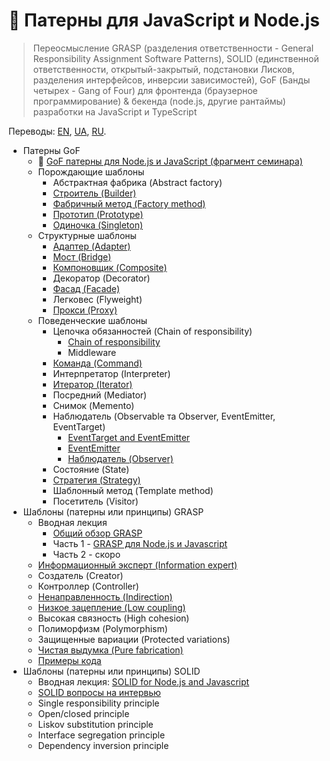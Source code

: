 # 🧩 Патерны для JavaScript и Node.js

> Переосмысление GRASP (разделения ответственности - General Responsibility Assignment Software Patterns), SOLID (единственной ответственности, открытый-закрытый, подстановки Лисков, разделения интерфейсов, инверсии зависимостей), GoF (Банды четырех - Gang of Four) для фронтенда (браузерное программирование) & бекенда (node.js, другие рантаймы) разработки на JavaScript и TypeScript

Переводы:
[EN](https://github.com/tshemsedinov/Patterns-JavaScript/tree/en),
[UA](https://github.com/tshemsedinov/Patterns-JavaScript/tree/ua),
[RU](https://github.com/tshemsedinov/Patterns-JavaScript/tree/ru).

- Патерны GoF
  - 🧩 [GoF патерны для Node.js и JavaScript (фрагмент семинара)](https://youtu.be/7TjzsZCQQqg)
  - Порождающие шаблоны
    - Абстрактная фабрика (Abstract factory)
    - [Строитель (Builder)](https://github.com/HowProgrammingWorks/Builder)
    - [Фабричный метод (Factory method)](https://github.com/HowProgrammingWorks/Factory)
    - [Прототип (Prototype)](https://github.com/HowProgrammingWorks/Prototype)
    - [Одиночка (Singleton)](https://github.com/HowProgrammingWorks/Singleton)
  - Структурные шаблоны
    - [Адаптер (Adapter)](https://github.com/HowProgrammingWorks/Adapter)
    - [Мост (Bridge)](https://github.com/HowProgrammingWorks/Bridge)
    - [Компоновщик (Composite)](https://github.com/HowProgrammingWorks/Composite)
    - Декоратор (Decorator)
    - [Фасад (Facade)](https://github.com/HowProgrammingWorks/Facade)
    - Легковес (Flyweight)
    - [Прокси (Proxy)](https://github.com/HowProgrammingWorks/Proxy)
  - Поведенческие шаблоны
    - Цепочка обязанностей (Chain of responsibility)
      - [Chain of responsibility](https://github.com/HowProgrammingWorks/ChainOfResponsibility)
      - Middleware
    - [Команда (Command)](https://github.com/HowProgrammingWorks/Command)
    - Интерпретатор (Interpreter)
    - [Итератор (Iterator)](https://github.com/HowProgrammingWorks/Iterator)
    - Посредний (Mediator)
    - Снимок (Memento)
    - Наблюдатель (Observable та Observer, EventEmitter, EventTarget)
      - [EventTarget and EventEmitter](https://github.com/HowProgrammingWorks/Events)
      - [EventEmitter](https://github.com/HowProgrammingWorks/EventEmitter)
      - [Наблюдатель (Observer)](https://github.com/HowProgrammingWorks/Observer)
    - Состояние (State)
    - [Стратегия (Strategy)](https://github.com/HowProgrammingWorks/Strategy)
    - Шаблонный метод (Template method)
    - Посетитель (Visitor)
- Шаблоны (патерны или принципы) GRASP
  - Вводная лекция
    - [Общий обзор GRASP](https://youtu.be/ExauFjYV_lQ)
    - Часть 1 - [GRASP для Node.js и Javascript](https://youtu.be/vm8p4jIQwp4)
    - Часть 2 - скоро
  - [Информационный эксперт (Information expert)](https://youtu.be/cCHL329_As0)
  - Создатель (Creator)
  - Контроллер (Controller)
  - [Ненаправленность (Indirection)](https://youtu.be/IGXdPOZ3Fyk)
  - [Низкое зацепление (Low coupling)](https://youtu.be/IGXdPOZ3Fyk)
  - Высокая связность (High cohesion)
  - Полиморфизм (Polymorphism)
  - Защищенные вариации (Protected variations)
  - [Чистая выдумка (Pure fabrication)](https://youtu.be/CV577a0RHBM)
  - [Примеры кода](https://youtu.be/4AMVQ2-2DcM)
- Шаблоны (патерны или принципы) SOLID
  - Вводная лекция: [SOLID for Node.js and Javascript](https://youtu.be/B2guSV8EMn0)
  - [SOLID вопросы на интервью](https://youtu.be/-9OM6-6pZw8)
  - Single responsibility principle
  - Open/closed principle
  - Liskov substitution principle
  - Interface segregation principle
  - Dependency inversion principle
